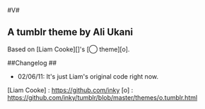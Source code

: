 #V#
## A tumblr theme by Ali Ukani ##

Based on [Liam Cooke][]'s [◯ theme][o].

##Changelog ##  
* 02/06/11: It's just Liam's original code right now.

[Liam Cooke] : https://github.com/inky
[o] : https://github.com/inky/tumblr/blob/master/themes/o.tumblr.html